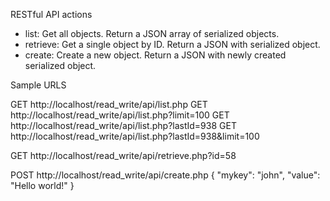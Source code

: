RESTful API actions

- list: Get all objects. Return a JSON array of serialized objects.
- retrieve: Get a single object by ID. Return a JSON with serialized object.
- create: Create a new object. Return a JSON with newly created serialized object.

Sample URLS

GET http://localhost/read_write/api/list.php
GET http://localhost/read_write/api/list.php?limit=100
GET http://localhost/read_write/api/list.php?lastId=938
GET http://localhost/read_write/api/list.php?lastId=938&limit=100

GET http://localhost/read_write/api/retrieve.php?id=58

POST http://localhost/read_write/api/create.php
{
    "mykey": "john",
    "value": "Hello world!"
}
